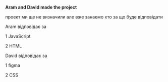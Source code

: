**Aram and David made the project**

проект ми ще не визначили але вже занаємо хто за що буде відповідати

Aram відповідає за 

1 JavaScript

2 HTML

David відповідає за 

1 figma 

2 CSS
